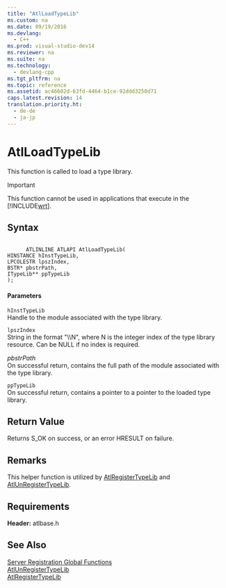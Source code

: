 ```yaml
---
title: "AtlLoadTypeLib"
ms.custom: na
ms.date: 09/19/2016
ms.devlang: 
  - C++
ms.prod: visual-studio-dev14
ms.reviewer: na
ms.suite: na
ms.technology: 
  - devlang-cpp
ms.tgt_pltfrm: na
ms.topic: reference
ms.assetid: ac46602d-63fd-4464-b1ce-92ddd3250d71
caps.latest.revision: 14
translation.priority.ht: 
  - de-de
  - ja-jp
---
```

# AtlLoadTypeLib
This function is called to load a type library.  
  
> [!IMPORTANT]
>  This function cannot be used in applications that execute in the [!INCLUDE[wrt](../vs140/includes/wrt_md.md)].  
  
## Syntax  
  
```  
  
      ATLINLINE ATLAPI AtlLoadTypeLib(  
HINSTANCE hInstTypeLib,  
LPCOLESTR lpszIndex,  
BSTR* pbstrPath,  
ITypeLib** ppTypeLib   
);  
```  
  
#### Parameters  
 `hInstTypeLib`  
 Handle to the module associated with the type library.  
  
 `lpszIndex`  
 String in the format "\\\N", where N is the integer index of the type library resource. Can be NULL if no index is required.  
  
 *pbstrPath*  
 On successful return, contains the full path of the module associated with the type library.  
  
 `ppTypeLib`  
 On successful return, contains a pointer to a pointer to the loaded type library.  
  
## Return Value  
 Returns S_OK on success, or an error HRESULT on failure.  
  
## Remarks  
 This helper function is utilized by [AtlRegisterTypeLib](../vs140/AtlRegisterTypeLib.md) and [AtlUnRegisterTypeLib](../vs140/AtlUnRegisterTypeLib.md).  
  
## Requirements  
 **Header:** atlbase.h  
  
## See Also  
 [Server Registration Global Functions](../vs140/Server-Registration-Global-Functions.md)   
 [AtlUnRegisterTypeLib](../vs140/AtlUnRegisterTypeLib.md)   
 [AtlRegisterTypeLib](../vs140/AtlRegisterTypeLib.md)